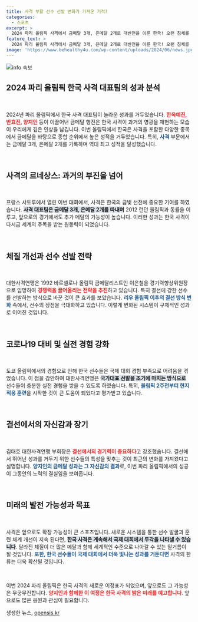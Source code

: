 ```yaml
---
title: 사격 부활 선수 선발 변화가 가져온 기적?
categories:
  - 스포츠
excerpt: >
  2024 파리 올림픽 사격에서 금메달 3개, 은메달 2개로 대반전을 이룬 한국! 오랜 침체를 이겨내고, 체계적 훈련과 개선으로 다시금 사격 강국의 위상을 회복했다. 과연 이 기세를 이어가며 메달 추가에 성공할 수 있을까?
feature_text: >
  2024 파리 올림픽 사격에서 금메달 3개, 은메달 2개로 대반전을 이룬 한국! 오랜 침체를 이겨내고, 체계적 훈련과 개선으로 다시금 사격 강국의 위상을 회복했다. 과연 이 기세를 이어가며 메달 추가에 성공할 수 있을까?
image: 'https://www.behealthy4u.com/wp-content/uploads/2024/06/news.jpg'
---
```


<p><img src="https://www.behealthy4u.com/wp-content/uploads/2024/06/news.jpg" alt="info 속보" /></p>

<h2 data-ke-size="size26">2024 파리 올림픽 한국 사격 대표팀의 성과 분석</h2>

<p data-ke-size="size16">&nbsp;</p>

<p>2024년 파리 올림픽에서 한국 사격 대표팀이 놀라운 성과를 거두었습니다. <b><span style="color: #ee2323;">한옥예진, 반효진, 양지인</span></b> 등이 이끌어낸 금메달 행진은 한국 사격이 과거의 영광을 재현하는 모습이 우리에게 깊은 인상을 남깁니다. 이번 올림픽에서 한국은 사격을 포함한 다양한 종목에서 금메달을 바탕으로 종합 순위에서 높은 성적을 거두었습니다. 특히, <b><span style="color: #1a5490;">사격</span></b> 부문에서는 금메달 3개, 은메달 2개를 기록하며 역대 최고 성적을 달성했습니다. </p>

<p data-ke-size="size16">&nbsp;</p>

<h2 data-ke-size="size26">사격의 르네상스: 과거의 부진을 넘어</h2>

<p data-ke-size="size16">&nbsp;</p>

<p>프랑스 샤토루에서 열린 이번 대회에서, 사격은 한국의 금빛 선전에 중요한 기여를 하였습니다. <b><span style="background-color: #21538527;">사격 대표팀은 금메달 3개, 은메달 2개를 따내며</span></b> 2012 런던 올림픽과 동률을 이루고, 앞으로의 경기에서도 추가 메달의 가능성이 높습니다. 이러한 성과는 한국 사격이 다시금 세계의 주목을 받는 원동력이 되었습니다. </p>

<p data-ke-size="size16">&nbsp;</p>

<h2 data-ke-size="size26">체질 개선과 선수 선발 전략</h2>

<p data-ke-size="size16">&nbsp;</p>

<p>대한사격연맹은 1992 바르셀로나 올림픽 금메달리스트인 이은철을 경기력향상위원장으로 임명하여 <b><span style="color: #ee2323;">경쟁력을 끌어올리는 전략을 추진</span></b>하고 있습니다. 특히 결선에 강한 선수를 선발하는 방식으로 바꾼 것이 큰 효과를 보았습니다. <b><span style="color: #1a5490;">리우 올림픽 이후의 결선 방식 변화</span></b> 속에서, 선수의 장점을 극대화하고 있습니다. 이렇게 변화된 시스템이 구체적인 성과로 이어진 것입니다.</p>

<p data-ke-size="size16">&nbsp;</p>

<h2 data-ke-size="size26">코로나19 대비 및 실전 경험 강화</h2>

<p data-ke-size="size16">&nbsp;</p>

<p>도쿄 올림픽에서의 경험으로 인해 한국 선수들은 국제 대회 경험 부족으로 어려움을 겪었습니다. 이 점을 감안하여 대한사격연맹은 <b><span style="background-color: #21538527;">국가대표 선발을 조기에 마치는 방식으로</span></b> 선수들이 충분한 실전 경험을 쌓을 수 있도록 하였습니다. 특히, <b><span style="color: #1a5490;">올림픽 2주전부터 현지 적응 훈련</span></b>을 시작한 것이 큰 도움이 되었다고 평가받고 있습니다. </p>

<p data-ke-size="size16">&nbsp;</p>

<h2 data-ke-size="size26">결선에서의 자신감과 장기</h2>

<p data-ke-size="size16">&nbsp;</p>

<p>김태호 대한사격연맹 부회장은 <b><span style="color: #ee2323;">결선에서의 경기력이 중요하다</span></b>고 강조했습니다. 결선에서 뛰어난 성과를 거두기 위한 선수들의 특성을 맞추는 것이 최근의 변화를 가져왔다고 설명합니다. <b><span style="color: #1a5490;">양지인의 금메달 성과는 그 자신감의 결과</span></b>로, 이번 파리 올림픽에서의 성공이 그동안의 노력의 결실임을 보여줍니다.</p>

<p data-ke-size="size16">&nbsp;</p>

<h2 data-ke-size="size26">미래의 발전 가능성과 목표</h2>

<p data-ke-size="size16">&nbsp;</p>

<p>사격은 앞으로도 확장 가능성이 큰 스포츠입니다. 새로운 시스템을 통한 선수 발굴과 훈련 체계 개선이 지속 된다면, <b><span style="background-color: #21538527;">한국 사격은 계속해서 국제 대회에서 두각을 나타낼 수 있습니다</span></b>. 달라진 체질이 더 많은 메달과 함께 세계적인 수준으로 나아갈 수 있는 밑거름이 될 것입니다. <b><span style="color: #1a5490;">또한, 한국 선수들이 국제 대회에서 더욱 빛나는 성과를 거둔다면</span></b> 사격의 한류는 더욱 확산될 것입니다.</p>

<p data-ke-size="size16">&nbsp;</p>

<p>이번 2024 파리 올림픽은 한국 사격의 새로운 이정표가 되었으며, 앞으로도 그 가능성은 무궁무진합니다. <b><span style="color: #ee2323;">양지인과 함께한 이 여정은 한국 사격의 밝은 미래를 예고합니다</span></b>. 앞으로도 많은 응원과 관심이 필요합니다.</p>
생생한 뉴스, <a href="https://opensis.kr" rel="dofollow">opensis.kr</a>


